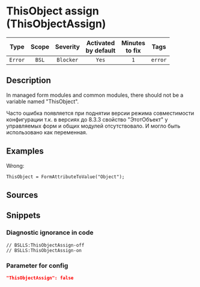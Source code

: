 # ThisObject assign (ThisObjectAssign)

Type | Scope | Severity | Activated<br>by default | Minutes<br>to fix | Tags
:-: | :-: | :-: | :-: | :-: | :-:
`Error` | `BSL` | `Blocker` | `Yes` | `1` | `error`

<!-- Блоки выше заполняются автоматически, не трогать -->

## Description

In managed form modules and common modules, there should not be a variable named "ThisObject".

Часто ошибка появляется при поднятии версии режима совместимости конфигурации т.к. в версиях до 8.3.3 свойство "ЭтотОбъект" у управляемых форм и общих модулей отсутствовало. И могло быть использовано как переменная.

## Examples

Wrong:

```bsl
ThisObject = FormAttributeToValue("Object");
```

## Sources

## Snippets

<!-- Блоки ниже заполняются автоматически, не трогать -->

### Diagnostic ignorance in code

```bsl
// BSLLS:ThisObjectAssign-off
// BSLLS:ThisObjectAssign-on
```

### Parameter for config

```json
"ThisObjectAssign": false
```
